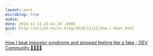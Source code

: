 ```yaml
---
layout: post
microblog: true
audio: 
date: 2018-11-11 23:41:20 -0500
guid: http://wilson.micro.blog/2018/11/12/how-i-beat.html
---
```

 [How I beat impostor syndrome and stopped feeling like a fake - DEV Community 👩‍💻👨‍💻](https://dev.to/daraghjbyrne/how-to-beat-impostor-syndrome-and-stop-feeling-like-a-fake-18m8)
